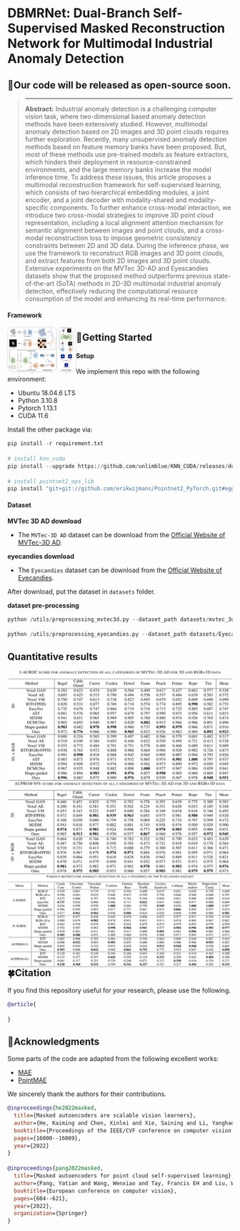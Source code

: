 # DBMRNet: Dual-Branch Self-Supervised Masked Reconstruction Network for Multimodal Industrial Anomaly Detection



## 🌈**Our code will be released as open-source soon.**

> ___
>
> **Abstract:** Industrial anomaly detection is a challenging computer vision task, where two-dimensional based anomaly detection methods have been extensively studied. However, multimodal anomaly detection based on 2D images and 3D point clouds requires further exploration. Recently, many unsupervised anomaly detection methods based on feature memory banks have been proposed. But, most of these methods use pre-trained models as feature extractors, which hinders their deployment in resource-constrained environments, and the large memory banks increase the model inference time. To address these issues, this article proposes a multimodal reconstruction framework for self-supervised learning, which consists of two hierarchical embedding modules, a joint encoder, and a joint decoder with modality-shared and modality-specific components. To further enhance cross-modal interaction, we introduce two cross-modal strategies to improve 3D point cloud representation, including a local alignment attention mechanism for semantic alignment between images and point clouds, and a cross-modal reconstruction loss to impose geometric consistency constraints between 2D and 3D data. During the inference phase, we use the framework to reconstruct RGB images and 3D point clouds, and extract features from both 2D images and 3D point clouds. Extensive experiments on the MVTec 3D-AD and Eyescandies datasets show that the proposed method outperforms previous state-of-the-art (SoTA) methods in 2D-3D multimodal industrial anomaly detection, effectively reducing the computational resource consumption of the model and enhancing its real-time performance.

#### Framework

<img src="./imgs/framework.jpg" style="zoom:15%; float:left;" />



## 🚀Getting Started

#### Setup

We implement this repo with the following environment:

- Ubuntu 18.04.6 LTS
- Python 3.10.8
- Pytorch 1.13.1
- CUDA 11.6

Install the other package via:

```python
pip install -r requirement.txt

# install knn_cuda
pip install --upgrade https://github.com/unlimblue/KNN_CUDA/releases/download/0.2/KNN_CUDA-0.2-py3-none-any.whl

# install pointnet2_ops_lib
pip install "git+git://github.com/erikwijmans/Pointnet2_PyTorch.git#egg=pointnet2_ops&subdirectory=pointnet2_ops_lib"

```

#### Dataset

**MVTec 3D AD download**

- The `MVTec-3D AD` dataset can be download from the [Official Website of MVTec-3D AD](https://www.mvtec.com/company/research/datasets/mvtec-3d-ad).

**eyecandies download**

- The `Eyecandies` dataset can be download from the [Official Website of Eyecandies](https://eyecan-ai.github.io/eyecandies/).

After download, put the dataset in `datasets` folder.

**dataset pre-processing**

```python
python /utils/preprocessing_mvtec3d.py --dataset_path datasets/mvtec_3d/ 

python /utils/preprocessing_eyecandies.py --dataset_path datasets/Eyecandies/ --target_dir datasets/Eyecandies_preprocessed
```



## Quantitative results

<img src="./imgs/tab1.png" alt="tab1" style="zoom: 67%; float:left;" />

<img src="./imgs/tab2.png" alt="tab2" style="zoom: 67%; float:left;" />

<img src="./imgs/tab3.png" alt="tab3" style="zoom: 58%; float:left;" />



## 🍀Citation
If you find this repository useful for your research, please use the following.

```bibtex
@article{
	
}
```



## 🤝Acknowledgments

Some parts of the code are adapted from the following excellent works:

- [MAE](https://github.com/facebookresearch/mae)
- [PointMAE](https://github.com/Pang-Yatian/Point-MAE)

We sincerely thank the authors for their contributions.

```bibtex
@inproceedings{he2022masked,
  title={Masked autoencoders are scalable vision learners},
  author={He, Kaiming and Chen, Xinlei and Xie, Saining and Li, Yanghao and Doll{\'a}r, Piotr and Girshick, Ross},
  booktitle={Proceedings of the IEEE/CVF conference on computer vision and pattern recognition},
  pages={16000--16009},
  year={2022}
}

@inproceedings{pang2022masked,
  title={Masked autoencoders for point cloud self-supervised learning},
  author={Pang, Yatian and Wang, Wenxiao and Tay, Francis EH and Liu, Wei and Tian, Yonghong and Yuan, Li},
  booktitle={European conference on computer vision},
  pages={604--621},
  year={2022},
  organization={Springer}
}
```
